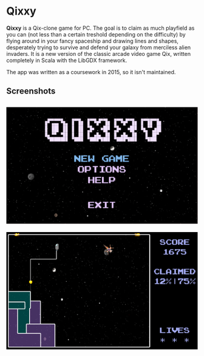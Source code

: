 # Qixxy

**Qixxy** is a Qix-clone game for PC. The goal is to claim as much playfield as you can (not less than a certain treshold depending on the difficulty) by flying around in your fancy spaceship and drawing lines and shapes, desperately trying to survive and defend your galaxy from merciless alien invaders. It is a new version of the classic arcade video game Qix, written completely in Scala with the LibGDX framework.

The app was written as a coursework in 2015, so it isn't maintained.

## Screenshots
![Main Menu](screenshots/main_menu.png?raw=true "Main Menu")
---
![Gameplay](screenshots/gameplay.png?raw=true "Gameplay")
